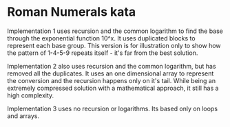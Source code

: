 # Roman Numerals kata

Implementation 1 uses recursion and the common logarithm to find the base through the exponential function 10^x. It uses duplicated blocks to represent each base group. This version is for illustration only to show how the pattern of 1-4-5-9 repeats itself - it's far from the best solution.

Implementation 2 also uses recursion and the common logarithm, but has removed all the duplicates. It uses an one dimensional array to represent the conversion and the recursion happens only on it's tail. While being an extremely compressed solution with a mathematical approach, it still has a high complexity.

Implementation 3 uses no recursion or logarithms. Its based only on loops and arrays.